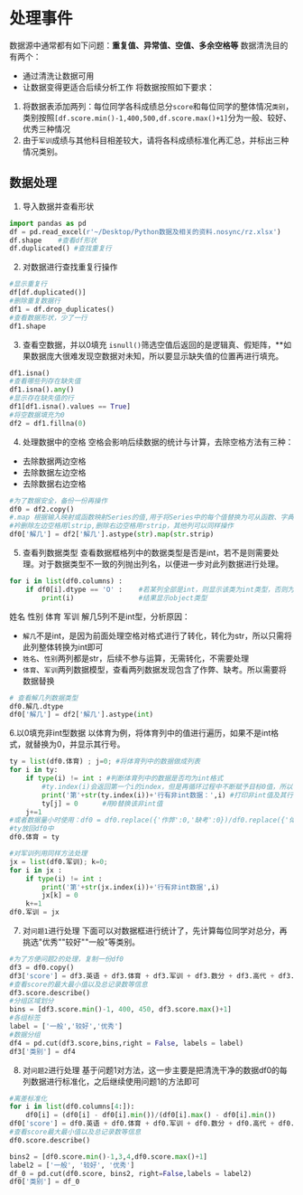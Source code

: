# 处理事件
数据源中通常都有如下问题：**重复值、异常值、空值、多余空格等**
数据清洗目的有两个：
+ 通过清洗让数据可用
+ 让数据变得更适合后续分析工作
将数据按照如下要求：
1. 将数据表添加两列：每位同学各科成绩总分`score`和每位同学的整体情况`类别`，类别按照`[df.score.min()-1,400,500,df.score.max()+1]`分为一般、较好、优秀三种情况
2. 由于`军训`成绩与其他科目相差较大，请将各科成绩标准化再汇总，并标出三种情况类别。

## 数据处理

1. 导入数据并查看形状
```python
import pandas as pd
df = pd.read_excel(r'~/Desktop/Python数据及相关的资料.nosync/rz.xlsx')
df.shape    #查看df形状
df.duplicated() #查找重复行
```

2. 对数据进行查找重复行操作
```python
#显示重复行
df[df.duplicated()]
#删除重复数据行
df1 = df.drop_duplicates()
#查看数据形状，少了一行
df1.shape
```

3. 查看空数据，并以0填充
`isnull()`筛选空值后返回的是逻辑真、假矩阵，**如果数据庞大很难发现空数据对未知，所以要显示缺失值的位置再进行填充。
```python
df1.isna()
#查看哪些列存在缺失值
df1.isna().any()
#显示存在缺失值的行
df1[df1.isna().values == True]
#将空数据填充为0
df2 = df1.fillna(0)
```

4. 处理数据中的空格
空格会影响后续数据的统计与计算，去除空格方法有三种：
+ 去除数据两边空格
+ 去除数据左边空格
+ 去除数据右边空格
```python
#为了数据安全，备份一份再操作
df0 = df2.copy()
#.map 根据输入映射或函数映射Series的值,用于将Series中的每个值替换为可从函数、字典或Series派生的另一个值。
#衿删除左边空格用lstrip,删除右边空格用rstrip，其他列可以同样操作
df0['解几'] = df2['解几'].astype(str).map(str.strip)
```

5. 查看列数据类型
查看数据框格列中的数据类型是否是int，若不是则需要处理。对于数据类型不一致的列抛出列名，以便进一步对此列数据进行处理。
```python
for i in list(df0.columns) :
    if df0[i].dtype == 'O' :    #若某列全部是int，则显示该类为int类型，否则为object
        print(i)                #结果显示object类型
```
姓名 性别 体育 军训 解几5列不是int型，分析原因：
+ `解几`不是int，是因为前面处理空格对格式进行了转化，转化为str，所以只需将此列整体转换为int即可
+ `姓名`、`性别`两列都是str，后续不参与运算，无需转化，不需要处理
+ `体育`、`军训`两列数据模型，查看两列数据发现包含了作弊、缺考。所以需要将数据替换
```python
# 查看解几列数据类型
df0.解几.dtype
df0['解几'] = df2['解几'].astype(int)
```

6.以0填充非int型数据
以体育为例，将体育列中的值进行遍历，如果不是int格式，就替换为0，并显示其行号。
```python
ty = list(df0.体育) ; j=0; #将体育列中的数据做成列表
for i in ty:
    if type(i) != int : #判断体育列中的数据是否均为int格式
        #ty.index(i)会返回第一个i的index，但是再循环过程中不断赋予目标0值，所以不会出bug
        print('第'+str(ty.index(i))+'行有非int数据：',i) #打印非int值及其行号
        ty[j] = 0      #用0替换该非int值
    j+=1
#或者数据量小时使用：df0 = df0.replace({'作弊':0,'缺考':0})/df0.replace({'体育':'作弊','军训','缺考'},0}
#ty放回df0中
df0.体育 = ty

#对军训列用同样方法处理
jx = list(df0.军训); k=0;
for i in jx :
    if type(i) != int :
        print('第'+str(jx.index(i))+'行有非int数据',i)
        jx[k] = 0
    k+=1
df0.军训 = jx
```

7. 对`问题1`进行处理
下面可以对数据框进行统计了，先计算每位同学对总分，再挑选"优秀""较好""一般"等类别。
```python
#为了方便问题2的处理，复制一份df0
df3 = df0.copy()
df3['score'] = df3.英语 + df3.体育 + df3.军训 + df3.数分 + df3.高代 + df3.解几
#查看score的最大最小值以及总记录数等信息
df3.score.describe()
#分组区域划分
bins = [df3.score.min()-1, 400, 450, df3.score.max()+1]
#各组标签
label = ['一般','较好','优秀']
#数据分组
df4 = pd.cut(df3.score,bins,right = False, labels = label)
df3['类别'] = df4
```

8. 对`问题2`进行处理
基于问题1对方法，这一步主要是把清洗干净的数据df0的每列数据进行标准化，之后继续使用问题1的方法即可
```python
#离差标准化
for i in list(df0.columns[4:]):
    df0[i] = (df0[i] - df0[i].min())/(df0[i].max() - df0[i].min())
df0['score'] = df0.英语 + df0.体育 + df0.军训 + df0.数分 + df0.高代 + df0.解几
#查看score最大最小值以及总记录数等信息
df0.score.describe()

bins2 = [df0.score.min()-1,3,4,df0.score.max()+1]
label2 = ['一般', '较好', '优秀']
df_0 = pd.cut(df0.score, bins2, right=False,labels = label2)
df0['类别'] = df_0
```
